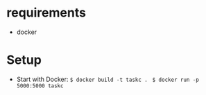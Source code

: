 
# requirements

* docker

# Setup

* Start with Docker:
    ```$ docker build -t taskc . ```
    ```$ docker run -p 5000:5000 taskc```
